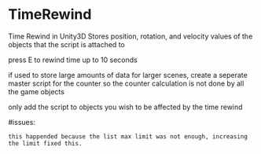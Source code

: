 # TimeRewind

Time Rewind in Unity3D
Stores position, rotation, and velocity values of the objects that the script is attached to

press E to rewind time up to 10 seconds 


if used to store large amounts of data for larger scenes, create a seperate master script for the counter
so the counter calculation is not done by all the game objects

only add the script to objects you wish to be affected by the time rewind

#issues:
~~~objects skips when rewinding after collision, further testing is needed.~~~~
this happended because the list max limit was not enough, increasing the limit fixed this.
